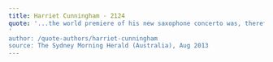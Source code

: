 ```yaml
---
title: Harriet Cunningham - 2124
quote: '...the world premiere of his new saxophone concerto was, therefore, a very special moment indeed. John Adams' saxophone concerto is written for classical saxophonist Timothy McAllister. He gave an astonishing performance. Adams has thrown down the gauntlet with a solo line which demands speed, flexibility, musicality and, above all, stamina to keep going with barely a bar's rest. McAllister delivered, punching out the "nervous bebop" sound (Adams' description) with manic intensity, like a Charlie Parker or Stan Getz solo sustained across 30 minutes
'
author: /quote-authors/harriet-cunningham
source: The Sydney Morning Herald (Australia), Aug 2013
---
```

